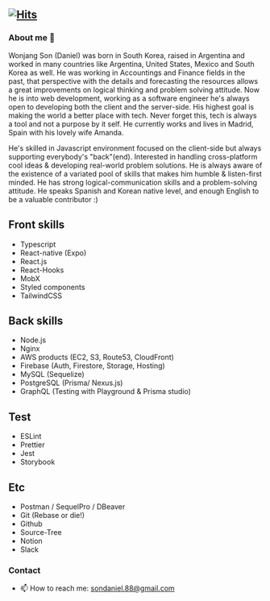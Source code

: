 [![Hits](https://hits.seeyoufarm.com/api/count/incr/badge.svg?url=https%3A%2F%2Fgithub.com%2Ffiloscoder%2Fhit-counter&count_bg=%2379C83D&title_bg=%23555555&icon=github.svg&icon_color=%23E7E7E7&title=hits&edge_flat=false)](https://hits.seeyoufarm.com)
---

### About me 👋
Wonjang Son (Daniel) was born in South Korea, raised in Argentina and worked in many countries like Argentina, United States, Mexico and South Korea as well. He was working in Accountings and Finance fields in the past, that perspective with the details and forecasting the resources allows a great improvements on logical thinking and problem solving attitude. Now he is into web development, working as a software engineer he's always open to developing both the client and the server-side. His highest goal is making the world a better place with tech. Never forget this, tech is always a tool and not a purpose by it self. He currently works and lives in Madrid, Spain with his lovely wife Amanda.

He's skilled in Javascript environment focused on the client-side but always supporting everybody's "back"(end).
Interested in handling cross-platform cool ideas & developing real-world problem solutions.
He is always aware of the existence of a variated pool of skills that makes him humble & listen-first minded. He has strong logical-communication skills and a problem-solving attitude.
He speaks Spanish and Korean native level, and enough English to be a valuable contributor :)

## Front skills
- Typescript
- React-native (Expo)
- React.js
- React-Hooks
- MobX
- Styled components
- TailwindCSS

## Back skills
- Node.js
- Nginx
- AWS products (EC2, S3, Route53, CloudFront)
- Firebase (Auth, Firestore, Storage, Hosting)
- MySQL (Sequelize) 
- PostgreSQL (Prisma/ Nexus.js)
- GraphQL (Testing with Playground & Prisma studio)

## Test
- ESLint
- Prettier
- Jest
- Storybook

## Etc
- Postman / SequelPro / DBeaver
- Git (Rebase or die!)
- Github
- Source-Tree
- Notion
- Slack

### Contact
- 📫 How to reach me: [sondaniel.88@gmail.com](mailto:sondaniel.88@gmail.com)

<!--
**filoscoder/filoscoder** is a ✨ _special_ ✨ repository because its `README.md` (this file) appears on your GitHub profile.

Here are some ideas to get you started:

- 🔭 I’m currently working on ...
- 🌱 I’m currently learning ...
- 👯 I’m looking to collaborate on ...
- 🤔 I’m looking for help with ...
- 💬 Ask me about ...

- 😄 Pronouns: ...
- ⚡ Fun fact: ...
-->
